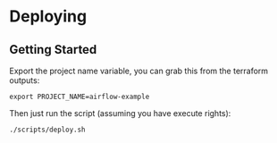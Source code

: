 # Deploying

## Getting Started

Export the project name variable, you can grab this from the terraform outputs:

```shell
export PROJECT_NAME=airflow-example
```

Then just run the script (assuming you have execute rights):

```shell
./scripts/deploy.sh
```
